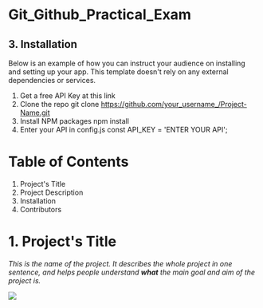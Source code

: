 
# Git_Github_Practical_Exam

## 3. Installation
Below is an example of how you can instruct your audience on installing and setting up your
app. This template doesn't rely on any external dependencies or services.
1. Get a free API Key at this link
2. Clone the repo
git clone https://github.com/your_username_/Project-Name.git
3. Install NPM packages
npm install
4. Enter your API in config.js
const API_KEY = 'ENTER YOUR API';

# Table of Contents
1. Project's Title
2. Project Description
3. Installation
4. Contributors

# 1. Project's Title
*This is the name of the project. It describes the whole project in one sentence, and helps people understand **what** the main goal and aim of the project is.*

![](https://pandao.github.io/editor.md/examples/images/8.jpg)

